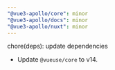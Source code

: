 ```yaml
---
"@vue3-apollo/core": minor
"@vue3-apollo/docs": minor
"@vue3-apollo/nuxt": minor
---
```


chore(deps): update dependencies
- Update `@vueuse/core` to v14.
